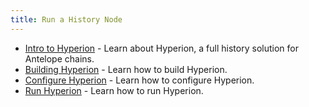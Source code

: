```yaml
---
title: Run a History Node
---
```


- [Intro to Hyperion](./01_intro-to-hyperion-full-history.md) - Learn about Hyperion, a full history solution for Antelope chains.
- [Building Hyperion](./02_build-hyperion-software-components.md) - Learn how to build Hyperion.
- [Configure Hyperion](./03_configure-hyperion-software-components.md) - Learn how to configure Hyperion.
- [Run Hyperion](./04_running-hyperion.md) - Learn how to run Hyperion.
